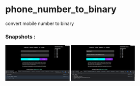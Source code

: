 # phone_number_to_binary
 convert mobile number to binary

### Snapshots :
<img src= "static/num2bin_converter.png"  width="40%">
<img src= "static/num2bin_converter2.png"  width="40%">
